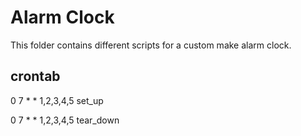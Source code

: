 # Alarm Clock

This folder contains different scripts for a custom make alarm clock.






## crontab
0 7 * * 1,2,3,4,5 set_up

0 7 * * 1,2,3,4,5 tear_down
